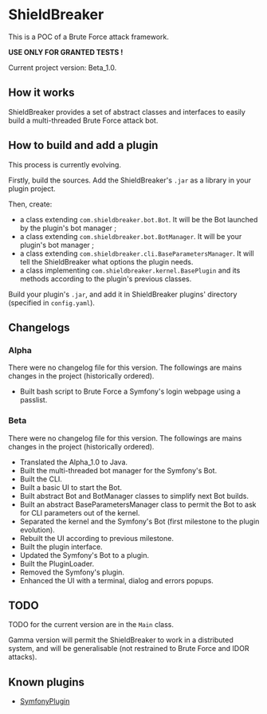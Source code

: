 ShieldBreaker
=============
This is a POC of a Brute Force attack framework.

**USE ONLY FOR GRANTED TESTS !**

Current project version: Beta_1.0.

How it works
------------
ShieldBreaker provides a set of abstract classes and interfaces to easily build a multi-threaded Brute Force attack bot.

How to build and add a plugin
---------------------
This process is currently evolving.

Firstly, build the sources. Add the ShieldBreaker's `.jar` as a library in your plugin project.

Then, create:
 - a class extending `com.shieldbreaker.bot.Bot`. It will be the Bot launched by the plugin's bot manager ;
 - a class extending `com.shieldbreaker.bot.BotManager`. It will be your plugin's bot manager ;
 - a class extending `com.shieldbreaker.cli.BaseParametersManager`. It will tell the ShieldBreaker what options the plugin needs.
 - a class implementing `com.shieldbreaker.kernel.BasePlugin` and its methods according to the plugin's previous classes.
 
Build your plugin's `.jar`, and add it in ShieldBreaker plugins' directory (specified in `config.yaml`).

Changelogs
----------

### Alpha
There were no changelog file for this version. The followings are mains changes in the project (historically ordered).
 - Built bash script to Brute Force a Symfony's login webpage using a passlist.

### Beta
There were no changelog file for this version. The followings are mains changes in the project (historically ordered).
 - Translated the Alpha_1.0 to Java.
 - Built the multi-threaded bot manager for the Symfony's Bot.
 - Built the CLI.
 - Built a basic UI to start the Bot.
 - Built abstract Bot and BotManager classes to simplify next Bot builds.
 - Built an abstract BaseParametersManager class to permit the Bot to ask for CLI parameters out of the kernel.
 - Separated the kernel and the Symfony's Bot (first milestone to the plugin evolution).
 - Rebuilt the UI according to previous milestone.
 - Built the plugin interface.
 - Updated the Symfony's Bot to a plugin.
 - Built the PluginLoader.
 - Removed the Symfony's plugin.
 - Enhanced the UI with a terminal, dialog and errors popups.
 
TODO
---- 
TODO for the current version are in the `Main` class.

Gamma version will permit the ShieldBreaker to work in a distributed system, and will be generalisable (not restrained to Brute Force and IDOR attacks).

Known plugins
-------------

 - [SymfonyPlugin][1]
 
 [1]: https://github.com/PandatiX/ShieldBreaker-SymfonyPlugin